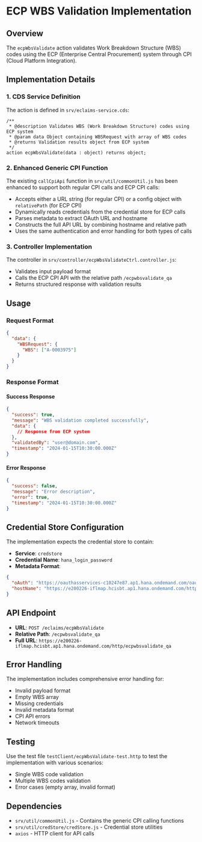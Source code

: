 # ECP WBS Validation Implementation

## Overview

The `ecpWbsValidate` action validates Work Breakdown Structure (WBS) codes using the ECP (Enterprise Central Procurement) system through CPI (Cloud Platform Integration).

## Implementation Details

### 1. CDS Service Definition

The action is defined in `srv/eclaims-service.cds`:

```cds
/**
 * @description Validates WBS (Work Breakdown Structure) codes using ECP system
 * @param data Object containing WBSRequest with array of WBS codes
 * @returns Validation results object from ECP system
 */
action ecpWbsValidate(data : object) returns object;
```

### 2. Enhanced Generic CPI Function

The existing `callCpiApi` function in `srv/util/commonUtil.js` has been enhanced to support both regular CPI calls and ECP CPI calls:

- Accepts either a URL string (for regular CPI) or a config object with `relativePath` (for ECP CPI)
- Dynamically reads credentials from the credential store for ECP calls
- Parses metadata to extract OAuth URL and hostname
- Constructs the full API URL by combining hostname and relative path
- Uses the same authentication and error handling for both types of calls

### 3. Controller Implementation

The controller in `srv/controller/ecpWbsValidateCtrl.controller.js`:

- Validates input payload format
- Calls the ECP CPI API with the relative path `/ecpwbsvalidate_qa`
- Returns structured response with validation results

## Usage

### Request Format

```json
{
  "data": {
    "WBSRequest": {
      "WBS": ["A-0003975"]
    }
  }
}
```

### Response Format

#### Success Response

```json
{
  "success": true,
  "message": "WBS validation completed successfully",
  "data": {
    // Response from ECP system
  },
  "validatedBy": "user@domain.com",
  "timestamp": "2024-01-15T10:30:00.000Z"
}
```

#### Error Response

```json
{
  "success": false,
  "message": "Error description",
  "error": true,
  "timestamp": "2024-01-15T10:30:00.000Z"
}
```

## Credential Store Configuration

The implementation expects the credential store to contain:

- **Service**: `credstore`
- **Credential Name**: `hana_login_password`
- **Metadata Format**:

```json
{
  "oAuth": "https://oauthasservices-c10247e87.ap1.hana.ondemand.com/oauth2/api/v1/token?grant_type=client_credentials",
  "hostName": "https://e200226-iflmap.hcisbt.ap1.hana.ondemand.com/http"
}
```

## API Endpoint

- **URL**: `POST /eclaims/ecpWbsValidate`
- **Relative Path**: `/ecpwbsvalidate_qa`
- **Full URL**: `https://e200226-iflmap.hcisbt.ap1.hana.ondemand.com/http/ecpwbsvalidate_qa`

## Error Handling

The implementation includes comprehensive error handling for:

- Invalid payload format
- Empty WBS array
- Missing credentials
- Invalid metadata format
- CPI API errors
- Network timeouts

## Testing

Use the test file `testClient/ecpWbsValidate-test.http` to test the implementation with various scenarios:

- Single WBS code validation
- Multiple WBS codes validation
- Error cases (empty array, invalid format)

## Dependencies

- `srv/util/commonUtil.js` - Contains the generic CPI calling functions
- `srv/util/credStore/credStore.js` - Credential store utilities
- `axios` - HTTP client for API calls
